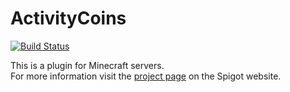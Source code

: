 # ActivityCoins

[![Build Status](http://ci.colorizedmind.de/job/ActivityCoins/badge/icon)](http://ci.colorizedmind.de/job/ActivityCoins/)

This is a plugin for Minecraft servers.  
For more information visit the [project page](https://www.spigotmc.org/resources/activitycoins.29296/) on the Spigot website.
